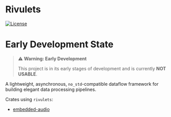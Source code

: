 # Rivulets

[![License](https://img.shields.io/badge/license-Apache--2.0-blue.svg)](LICENSE)

# Early Development State

> ⚠️ **Warning: Early Development**
> 
> This project is in its early stages of development and is currently **NOT USABLE**. 

A lightweight, asynchronous, `no_std`-compatible dataflow framework for building elegant data processing pipelines.

Crates using `rivulets`:
 - [embedded-audio](https://github.com/decaday/embedded-audio)

